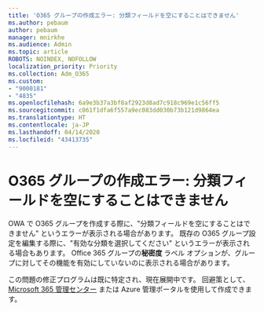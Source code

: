```yaml
---
title: 'O365 グループの作成エラー: 分類フィールドを空にすることはできません'
ms.author: pebaum
author: pebaum
manager: mnirkhe
ms.audience: Admin
ms.topic: article
ROBOTS: NOINDEX, NOFOLLOW
localization_priority: Priority
ms.collection: Adm_O365
ms.custom:
- "9000181"
- "4835"
ms.openlocfilehash: 6a9e3b37a3bf8af2923d8ad7c918c969e1c56ff5
ms.sourcegitcommit: c061f1dfa6f557a9ec083dd030b73b121d9864ea
ms.translationtype: HT
ms.contentlocale: ja-JP
ms.lasthandoff: 04/14/2020
ms.locfileid: "43413735"
---
```

# <a name="error-creating-o365-groups-the-classification-field-cant-be-empty"></a>O365 グループの作成エラー: 分類フィールドを空にすることはできません

OWA で O365 グループを作成する際に、"分類フィールドを空にすることはできません" というエラーが表示される場合があります。  既存の O365 グループ設定を編集する際に、"有効な分類を選択してください" というエラーが表示される場合もあります。   Office 365 グループの**秘密度** ラベル オプションが、グループに対してその機能を有効にしていないのに表示される場合があります。

この問題の修正プログラムは既に特定され、現在展開中です。  回避策として、[Microsoft 365 管理センター](https://docs.microsoft.com/microsoft-365/admin/create-groups/create-groups?view=o365-worldwide) または Azure 管理ポータルを使用して作成できます。
